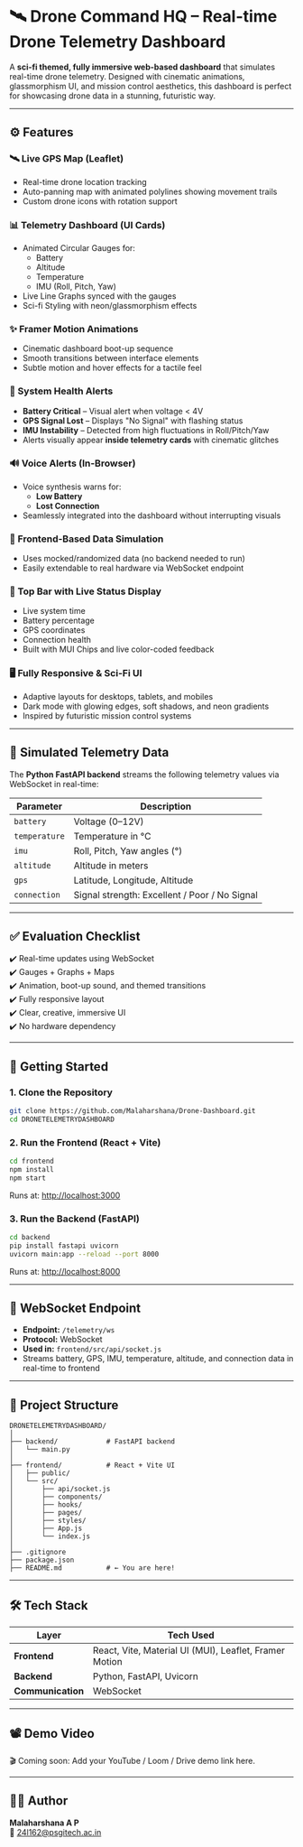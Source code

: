 # 🛰️ Drone Command HQ – Real-time Drone Telemetry Dashboard

A **sci-fi themed, fully immersive web-based dashboard** that simulates real-time drone telemetry. Designed with cinematic animations, glassmorphism UI, and mission control aesthetics, this dashboard is perfect for showcasing drone data in a stunning, futuristic way.

---

## ⚙️ Features

### 🛰 Live GPS Map (Leaflet)
- Real-time drone location tracking
- Auto-panning map with animated polylines showing movement trails
- Custom drone icons with rotation support

### 📊 Telemetry Dashboard (UI Cards)
- Animated Circular Gauges for:
  - Battery
  - Altitude
  - Temperature
  - IMU (Roll, Pitch, Yaw)
- Live Line Graphs synced with the gauges
- Sci-fi Styling with neon/glassmorphism effects

### ✨ Framer Motion Animations
- Cinematic dashboard boot-up sequence
- Smooth transitions between interface elements
- Subtle motion and hover effects for a tactile feel

### 🔔 System Health Alerts
- **Battery Critical** – Visual alert when voltage < 4V  
- **GPS Signal Lost** – Displays "No Signal" with flashing status  
- **IMU Instability** – Detected from high fluctuations in Roll/Pitch/Yaw  
- Alerts visually appear **inside telemetry cards** with cinematic glitches

### 🔊 Voice Alerts (In-Browser)
- Voice synthesis warns for:
  - **Low Battery**
  - **Lost Connection**
- Seamlessly integrated into the dashboard without interrupting visuals

### 🧪 Frontend-Based Data Simulation
- Uses mocked/randomized data (no backend needed to run)
- Easily extendable to real hardware via WebSocket endpoint

### 🧭 Top Bar with Live Status Display
- Live system time
- Battery percentage
- GPS coordinates
- Connection health
- Built with MUI Chips and live color-coded feedback

### 🖥 Fully Responsive & Sci-Fi UI
- Adaptive layouts for desktops, tablets, and mobiles
- Dark mode with glowing edges, soft shadows, and neon gradients
- Inspired by futuristic mission control systems

---


## 🧠 Simulated Telemetry Data

The **Python FastAPI backend** streams the following telemetry values via WebSocket in real-time:

| Parameter     | Description                             |
|---------------|-----------------------------------------|
| `battery`     | Voltage (0–12V)                         |
| `temperature` | Temperature in °C                       |
| `imu`         | Roll, Pitch, Yaw angles (°)             |
| `altitude`    | Altitude in meters                      |
| `gps`         | Latitude, Longitude, Altitude           |
| `connection`  | Signal strength: Excellent / Poor / No Signal|

---

## ✅ Evaluation Checklist

✔️ Real-time updates using WebSocket  
✔️ Gauges + Graphs + Maps  
✔️ Animation, boot-up sound, and themed transitions  
✔️ Fully responsive layout  
✔️ Clear, creative, immersive UI  
✔️ No hardware dependency  

---

## 🚀 Getting Started

### 1. Clone the Repository

```bash
git clone https://github.com/Malaharshana/Drone-Dashboard.git
cd DRONETELEMETRYDASHBOARD
```

### 2. Run the Frontend (React + Vite)

```bash
cd frontend
npm install
npm start
```

Runs at: [http://localhost:3000](http://localhost:3000)

### 3. Run the Backend (FastAPI)

```bash
cd backend
pip install fastapi uvicorn
uvicorn main:app --reload --port 8000
```

Runs at: [http://localhost:8000](http://localhost:8000)

---

## 🔌 WebSocket Endpoint

- **Endpoint:** `/telemetry/ws`  
- **Protocol:** WebSocket  
- **Used in:** `frontend/src/api/socket.js`  
- Streams battery, GPS, IMU, temperature, altitude, and connection data in real-time to frontend

---

## 🧱 Project Structure

```
DRONETELEMETRYDASHBOARD/
│
├── backend/            # FastAPI backend
│   └── main.py
│
├── frontend/           # React + Vite UI
│   ├── public/
│   └── src/
│       ├── api/socket.js
│       ├── components/
│       ├── hooks/
│       ├── pages/
│       ├── styles/
│       ├── App.js
│       └── index.js
│
├── .gitignore
├── package.json
├── README.md           # ← You are here!
```

---

## 🛠️ Tech Stack

| Layer      | Tech Used                                           |
|------------|-----------------------------------------------------|
| **Frontend** | React, Vite, Material UI (MUI), Leaflet, Framer Motion |
| **Backend**  | Python, FastAPI, Uvicorn                           |
| **Communication** | WebSocket                                   |

---

## 📽 Demo Video

🎬 Coming soon: Add your YouTube / Loom / Drive demo link here.

---

## 👨‍💻 Author

**Malaharshana A P**  
📧 24l162@psgitech.ac.in